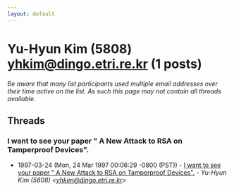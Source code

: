 ```yaml
---
layout: default
---
```


# Yu-Hyun Kim (5808) <yhkim@dingo.etri.re.kr> (1 posts)

_Be aware that many list participants used multiple email addresses over their time active on the list. As such this page may not contain all threads available._

## Threads

### I want to see your paper " A New Attack to RSA on Tamperproof Devices".
+ 1997-03-24 (Mon, 24 Mar 1997 00:06:29 -0800 (PST)) - [I want to see your paper " A New Attack to RSA on Tamperproof Devices".](/archive/1997/03/5c502ddf613d68a87d659eb4bdc0692d84e2103ba2e969d894613ca537e8c44f) - _Yu-Hyun Kim (5808) \<yhkim@dingo.etri.re.kr\>_

